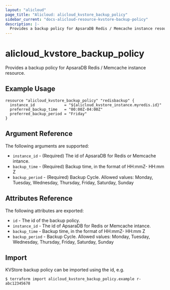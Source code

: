 ```yaml
---
layout: "alicloud"
page_title: "Alicloud: alicloud_kvstore_backup_policy"
sidebar_current: "docs-alicloud-resource-kvstore-backup-policy"
description: |-
  Provides a backup policy for ApsaraDB Redis / Memcache instance resource.
---
```


# alicloud\_kvstore\_backup\_policy

Provides a backup policy for ApsaraDB Redis / Memcache instance resource. 

## Example Usage

```
resource "alicloud_kvstore_backup_policy" "redisbackup" {
  instance_id             = "${alicloud_kvstore_instance.myredis.id}"
  preferred_backup_time   = "00:00Z-04:00Z"
  preferred_backup_period = "Friday"
}
```

## Argument Reference

The following arguments are supported:

* `instance_id` - (Required) The id of ApsaraDB for Redis or Memcache intance.
* `backup_time` - (Required) Backup time, in the format of HH:mmZ- HH:mm Z
* `backup_period` - (Required) Backup Cycle. Allowed values: Monday, Tuesday, Wednesday, Thursday, Friday, Saturday, Sunday

## Attributes Reference

The following attributes are exported:

* `id` - The id of the backup policy.
* `instance_id` - The id of ApsaraDB for Redis or Memcache intance.
* `backup_time` - Backup time, in the format of HH:mmZ- HH:mm Z
* `backup_period` - Backup Cycle. Allowed values: Monday, Tuesday, Wednesday, Thursday, Friday, Saturday, Sunday

## Import

KVStore backup policy can be imported using the id, e.g.

```
$ terraform import alicloud_kvstore_backup_policy.example r-abc12345678
```

